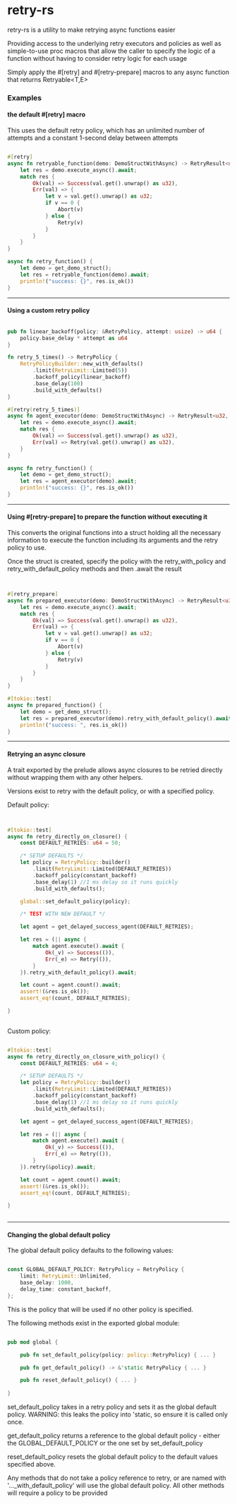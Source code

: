 # retry-rs

retry-rs is a utility to make retrying async functions easier

Providing access to the underlying retry executors and policies as well as simple-to-use proc macros
that allow the caller to specify the logic of a function without having to consider retry logic for each usage

Simply apply the #[retry] and #[retry-prepare] macros to any async function that returns Retryable<T,E>

### Examples

#### the default #[retry] macro

This uses the default retry policy, which has an unlimited number of attempts
and a constant 1-second delay between attempts

```rust

#[retry]
async fn retryable_function(demo: DemoStructWithAsync) -> RetryResult<u32, u32> {
	let res = demo.execute_async().await;
	match res {
		Ok(val) => Success(val.get().unwrap() as u32),
		Err(val) => {
			let v = val.get().unwrap() as u32;
			if v == 0 {
				Abort(v)
			} else {
				Retry(v)
			}
		}
	}
}

async fn retry_function() {
	let demo = get_demo_struct();
	let res = retryable_function(demo).await;
	println!("success: {}", res.is_ok())
}

```

----

#### Using a custom retry policy

```rust

pub fn linear_backoff(policy: &RetryPolicy, attempt: usize) -> u64 {
	policy.base_delay * attempt as u64
}

fn retry_5_times() -> RetryPolicy {
	RetryPolicyBuilder::new_with_defaults()
		.limit(RetryLimit::Limited(5))
		.backoff_policy(linear_backoff)
		.base_delay(100)
		.build_with_defaults()
}

#[retry(retry_5_times)]
async fn agent_executor(demo: DemoStructWithAsync) -> RetryResult<u32, u32> {
	let res = demo.execute_async().await;
	match res {
		Ok(val) => Success(val.get().unwrap() as u32),
		Err(val) => Retry(val.get().unwrap() as u32),
	}
}

async fn retry_function() {
	let demo = get_demo_struct();
	let res = agent_executor(demo).await;
	println!("success: {}", res.is_ok())
}

```

----

#### Using #[retry-prepare] to prepare the function without executing it

This converts the original functions into a struct holding all the necessary information to execute the function
including its arguments and the retry policy to use.

Once the struct is created, specify the policy with the retry_with_policy and retry_with_default_policy methods and then
.await the result

```rust


#[retry_prepare]
async fn prepared_executor(demo: DemoStructWithAsync) -> RetryResult<u32, u32> {
	let res = demo.execute_async().await;
	match res {
		Ok(val) => Success(val.get().unwrap() as u32),
		Err(val) => {
			let v = val.get().unwrap() as u32;
			if v == 0 {
				Abort(v)
			} else {
				Retry(v)
			}
		}
	}
}

#[tokio::test]
async fn prepared_function() {
	let demo = get_demo_struct();
	let res = prepared_executor(demo).retry_with_default_policy().await;
	println!("success: ", res.is_ok())
}


```

---

#### Retrying an async closure

A trait exported by the prelude allows async closures to be retried directly without wrapping them with any other helpers.

Versions exist to retry with the default policy, or with a specified policy.



Default policy:


```rust


#[tokio::test]
async fn retry_directly_on_closure() {
    const DEFAULT_RETRIES: u64 = 50;

    /* SETUP DEFAULTS */
    let policy = RetryPolicy::builder()
        .limit(RetryLimit::Limited(DEFAULT_RETRIES))
        .backoff_policy(constant_backoff)
        .base_delay(1) //1 ms delay so it runs quickly
        .build_with_defaults();

    global::set_default_policy(policy);

    /* TEST WITH NEW DEFAULT */

    let agent = get_delayed_success_agent(DEFAULT_RETRIES);

    let res = (|| async {
        match agent.execute().await {
            Ok(_v) => Success(()),
            Err(_e) => Retry(()),
        }
    }).retry_with_default_policy().await;

    let count = agent.count().await;
    assert!(&res.is_ok());
    assert_eq!(count, DEFAULT_RETRIES);

}
    

```


Custom policy:

```rust

#[tokio::test]
async fn retry_directly_on_closure_with_policy() {
    const DEFAULT_RETRIES: u64 = 4;

    /* SETUP DEFAULTS */
    let policy = RetryPolicy::builder()
        .limit(RetryLimit::Limited(DEFAULT_RETRIES))
        .backoff_policy(constant_backoff)
        .base_delay(1) //1 ms delay so it runs quickly
        .build_with_defaults();

    let agent = get_delayed_success_agent(DEFAULT_RETRIES);

    let res = (|| async {
        match agent.execute().await {
            Ok(_v) => Success(()),
            Err(_e) => Retry(()),
        }
    }).retry(&policy).await;

    let count = agent.count().await;
    assert!(&res.is_ok());
    assert_eq!(count, DEFAULT_RETRIES);

}
    
```

---



#### Changing the global default policy

The global default policy defaults to the following values:

```rust

const GLOBAL_DEFAULT_POLICY: RetryPolicy = RetryPolicy {
    limit: RetryLimit::Unlimited,
    base_delay: 1000,
    delay_time: constant_backoff,
};

```

This is the policy that will be used if no other policy is specified. 


The following methods exist in the exported global module:


```rust

pub mod global {

	pub fn set_default_policy(policy: policy::RetryPolicy) { ... }

	pub fn get_default_policy() -> &'static RetryPolicy { ... }

	pub fn reset_default_policy() { ... }    
    
}

```

set_default_policy takes in a retry policy and sets it as the global default policy. WARNING: this leaks the policy into 'static, so ensure it is called only once.

get_default_policy returns a reference to the global default policy - either the GLOBAL_DEFAULT_POLICY or the one set by set_default_policy

reset_default_policy resets the global default policy to the default values specified above.


Any methods that do not take a policy reference to retry, or are named with '..._with_default_policy' will use the global default policy. All other methods will require a policy to be provided